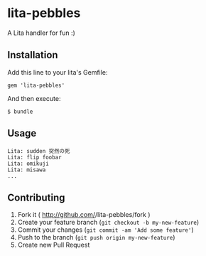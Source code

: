 # lita-pebbles

A Lita handler for fun :)

## Installation

Add this line to your lita's Gemfile:

    gem 'lita-pebbles'

And then execute:

    $ bundle

## Usage

```
Lita: sudden 突然の死
Lita: flip foobar
Lita: omikuji
Lita: misawa
...
```


## Contributing

1. Fork it ( http://github.com/<my-github-username>/lita-pebbles/fork )
2. Create your feature branch (`git checkout -b my-new-feature`)
3. Commit your changes (`git commit -am 'Add some feature'`)
4. Push to the branch (`git push origin my-new-feature`)
5. Create new Pull Request
